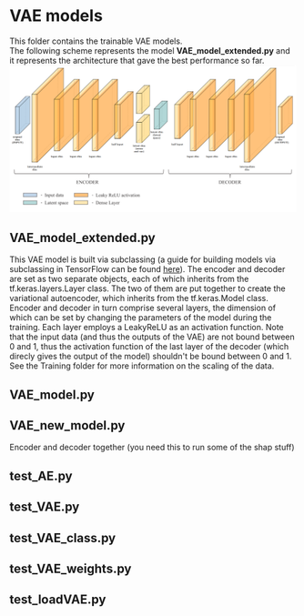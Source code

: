 # VAE models
This folder contains the trainable VAE models.  
The following scheme represents the model **VAE_model_extended.py** and it represents the architecture that gave the best performance so far.
![Alt Text](https://github.com/GiuliaLavizzari/ML4Anomalies/blob/50f243532b371ced4eab8769c03343e20e59d69e/VAEmodel/VAE_ML4Anomalies.png)

## VAE_model_extended.py
This VAE model is built via subclassing (a guide for building models via subclassing in TensorFlow can be found [here](https://www.tensorflow.org/guide/keras/custom_layers_and_models)). The encoder and decoder are set as two separate objects, each of which inherits from the tf.keras.layers.Layer class. The two of them are put together to create the variational autoencoder, which inherits from the tf.keras.Model class. Encoder and decoder in turn comprise several layers, the dimension of which can be set by changing the parameters of the model during the training. Each layer employs a LeakyReLU as an activation function. Note that the input data (and thus the outputs of the VAE) are not bound between 0 and 1, thus the activation function of the last layer of the decoder (which direcly gives the output of the model) shouldn't be bound between 0 and 1. See the Training folder for more information on the scaling of the data. 


## VAE_model.py

## VAE_new_model.py
Encoder and decoder together (you need this to run some of the shap stuff)

## test_AE.py

## test_VAE.py

## test_VAE_class.py

## test_VAE_weights.py

## test_loadVAE.py
